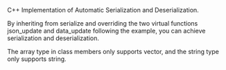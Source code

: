C++ Implementation of Automatic Serialization and Deserialization.

By inheriting from serialize and overriding the two virtual functions json_update and data_update following the example, you can achieve serialization and deserialization.

The array type in class members only supports vector, and the string type only supports string.
